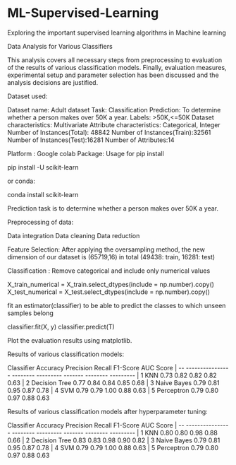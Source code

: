 # ML-Supervised-Learning
Exploring the important supervised learning algorithms in Machine learning

Data Analysis for Various Classifiers

This analysis covers all necessary steps from preprocessing to evaluation of the results of various classification models. Finally, evaluation measures, experimental setup and parameter selection has been discussed and the analysis decisions are justified.

Dataset used:

Dataset name: Adult dataset
Task: Classification
Prediction: To determine whether a person makes over 50K a year.
Labels: >50K,<=50K
Dataset characteristics: Multivariate
Attribute characteristics: Categorical, Integer
Number of Instances(Total): 48842
Number of Instances(Train):32561
Number of Instances(Test):16281
Number of Attributes:14

Platform : Google colab
Package: Usage for pip install

pip install -U scikit-learn

or conda:

conda install scikit-learn

Prediction task is to determine whether a person makes over 50K a year.

Preprocessing of data:

Data integration
Data cleaning
Data reduction

Feature Selection:
After applying the oversampling method, the new dimension of our dataset is (65719,16) in total (49438: train, 16281: test)

Classification :
Remove categorical and include only numerical values

X_train_numerical = X_train.select_dtypes(include = np.number).copy()
X_test_numerical = X_test.select_dtypes(include = np.number).copy()

fit an estimator(classifier) to be able to predict the classes to which unseen samples belong 

classifier.fit(X, y) 
classifier.predict(T)

Plot the evaluation results using matplotlib.


Results of various classification models:

   Classifier                Accuracy   Precision  Recall   F1-Score  AUC Score
| -- ----------------        --------   ---------  -------  --------  ---------
| 1  KNN                      0.73       0.82        0.82      0.82      0.63
| 2  Decision Tree            0.77       0.84        0.84      0.85      0.68
| 3  Naive Bayes              0.79       0.81        0.95      0.87      0.78
| 4  SVM                      0.79       0.79        1.00      0.88      0.63
| 5  Perceptron               0.79       0.80        0.97      0.88      0.63

Results of various classification models after hyperparameter tuning:

Classifier                Accuracy   Precision  Recall   F1-Score  AUC Score
| -- ----------------     --------   ---------  -------  --------  ---------
| 1  KNN                   0.80       0.80        0.98      0.88      0.66
| 2  Decision Tree         0.83       0.83        0.98      0.90      0.82
| 3  Naive Bayes           0.79       0.81        0.95      0.87      0.78
| 4  SVM                   0.79       0.79        1.00      0.88      0.63
| 5  Perceptron            0.79       0.80        0.97      0.88      0.63
